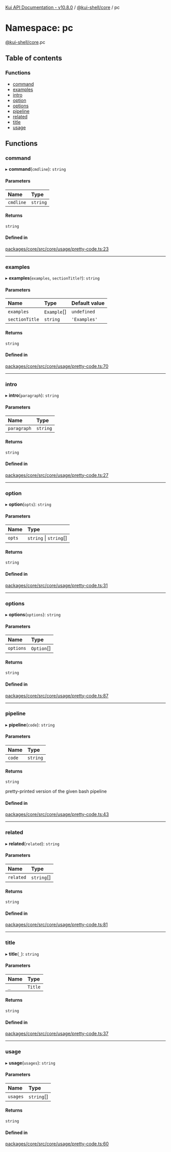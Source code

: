 [Kui API Documentation - v10.8.0](../README.md) / [@kui-shell/core](kui_shell_core.md) / pc

# Namespace: pc

[@kui-shell/core](kui_shell_core.md).pc

## Table of contents

### Functions

- [command](kui_shell_core.pc.md#command)
- [examples](kui_shell_core.pc.md#examples)
- [intro](kui_shell_core.pc.md#intro)
- [option](kui_shell_core.pc.md#option)
- [options](kui_shell_core.pc.md#options)
- [pipeline](kui_shell_core.pc.md#pipeline)
- [related](kui_shell_core.pc.md#related)
- [title](kui_shell_core.pc.md#title)
- [usage](kui_shell_core.pc.md#usage)

## Functions

### command

▸ **command**(`cmdline`): `string`

#### Parameters

| Name      | Type     |
| :-------- | :------- |
| `cmdline` | `string` |

#### Returns

`string`

#### Defined in

[packages/core/src/core/usage/pretty-code.ts:23](https://github.com/mra-ruiz/kui/blob/a3b5e3edf/packages/core/src/core/usage/pretty-code.ts#L23)

---

### examples

▸ **examples**(`examples`, `sectionTitle?`): `string`

#### Parameters

| Name           | Type        | Default value |
| :------------- | :---------- | :------------ |
| `examples`     | `Example`[] | `undefined`   |
| `sectionTitle` | `string`    | `'Examples'`  |

#### Returns

`string`

#### Defined in

[packages/core/src/core/usage/pretty-code.ts:70](https://github.com/mra-ruiz/kui/blob/a3b5e3edf/packages/core/src/core/usage/pretty-code.ts#L70)

---

### intro

▸ **intro**(`paragraph`): `string`

#### Parameters

| Name        | Type     |
| :---------- | :------- |
| `paragraph` | `string` |

#### Returns

`string`

#### Defined in

[packages/core/src/core/usage/pretty-code.ts:27](https://github.com/mra-ruiz/kui/blob/a3b5e3edf/packages/core/src/core/usage/pretty-code.ts#L27)

---

### option

▸ **option**(`opts`): `string`

#### Parameters

| Name   | Type                   |
| :----- | :--------------------- |
| `opts` | `string` \| `string`[] |

#### Returns

`string`

#### Defined in

[packages/core/src/core/usage/pretty-code.ts:31](https://github.com/mra-ruiz/kui/blob/a3b5e3edf/packages/core/src/core/usage/pretty-code.ts#L31)

---

### options

▸ **options**(`options`): `string`

#### Parameters

| Name      | Type       |
| :-------- | :--------- |
| `options` | `Option`[] |

#### Returns

`string`

#### Defined in

[packages/core/src/core/usage/pretty-code.ts:87](https://github.com/mra-ruiz/kui/blob/a3b5e3edf/packages/core/src/core/usage/pretty-code.ts#L87)

---

### pipeline

▸ **pipeline**(`code`): `string`

#### Parameters

| Name   | Type     |
| :----- | :------- |
| `code` | `string` |

#### Returns

`string`

pretty-printed version of the given bash pipeline

#### Defined in

[packages/core/src/core/usage/pretty-code.ts:43](https://github.com/mra-ruiz/kui/blob/a3b5e3edf/packages/core/src/core/usage/pretty-code.ts#L43)

---

### related

▸ **related**(`related`): `string`

#### Parameters

| Name      | Type       |
| :-------- | :--------- |
| `related` | `string`[] |

#### Returns

`string`

#### Defined in

[packages/core/src/core/usage/pretty-code.ts:81](https://github.com/mra-ruiz/kui/blob/a3b5e3edf/packages/core/src/core/usage/pretty-code.ts#L81)

---

### title

▸ **title**(`_`): `string`

#### Parameters

| Name | Type    |
| :--- | :------ |
| `_`  | `Title` |

#### Returns

`string`

#### Defined in

[packages/core/src/core/usage/pretty-code.ts:37](https://github.com/mra-ruiz/kui/blob/a3b5e3edf/packages/core/src/core/usage/pretty-code.ts#L37)

---

### usage

▸ **usage**(`usages`): `string`

#### Parameters

| Name     | Type       |
| :------- | :--------- |
| `usages` | `string`[] |

#### Returns

`string`

#### Defined in

[packages/core/src/core/usage/pretty-code.ts:60](https://github.com/mra-ruiz/kui/blob/a3b5e3edf/packages/core/src/core/usage/pretty-code.ts#L60)
